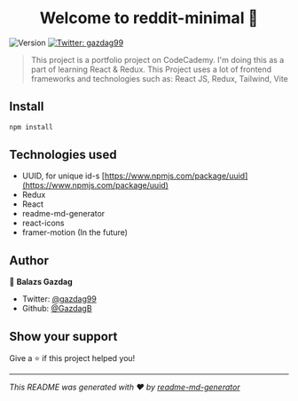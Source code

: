 <h1 align="center">Welcome to reddit-minimal 👋</h1>
<p>
  <img alt="Version" src="https://img.shields.io/badge/version-0.0.0-blue.svg?cacheSeconds=2592000" />
  <a href="https://twitter.com/gazdag99" target="_blank">
    <img alt="Twitter: gazdag99" src="https://img.shields.io/twitter/follow/gazdag99.svg?style=social" />
  </a>
</p>

> This project is a portfolio project on CodeCademy. I'm doing this as a part of learning React & Redux. This Project uses a lot of frontend frameworks and technologies such as: React JS, Redux, Tailwind, Vite

## Install

```sh
npm install
```

## Technologies used 
- UUID, for unique id-s [https://www.npmjs.com/package/uuid](https://www.npmjs.com/package/uuid)
- Redux 
- React 
- readme-md-generator
- react-icons
- framer-motion (In the future)

## Author

👤 **Balazs Gazdag**

* Twitter: [@gazdag99](https://twitter.com/gazdag99)
* Github: [@GazdagB](https://github.com/GazdagB)

## Show your support

Give a ⭐️ if this project helped you!

***
_This README was generated with ❤️ by [readme-md-generator](https://github.com/kefranabg/readme-md-generator)_